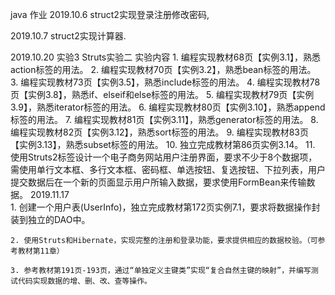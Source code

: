 java 作业
2019.10.6 struct2实现登录注册修改密码,

2019.10.7 struct2实现计算器.

2019.10.20
    实验3 Struts实验二
    实验内容
    1. 编程实现教材68页【实例3.1】，熟悉action标签的用法。
    2. 编程实现教材70页【实例3.2】，熟悉bean标签的用法。
    3. 编程实现教材73页【实例3.5】，熟悉include标签的用法。
    4. 编程实现教材78页【实例3.8】，熟悉if、elseif和else标签的用法。
    5. 编程实现教材79页【实例3.9】，熟悉iterator标签的用法。
    6. 编程实现教材80页【实例3.10】，熟悉append标签的用法。
    7. 编程实现教材81页【实例3.11】，熟悉generator标签的用法。
    8. 编程实现教材82页【实例3.12】，熟悉sort标签的用法。
    9. 编程实现教材83页【实例3.13】，熟悉subset标签的用法。
    10. 独立完成教材第86页实例3.14。
    11. 使用Struts2标签设计一个电子商务网站用户注册界面，要求不少于8个数据项，需使用单行文本框、多行文本框、密码框、单选按钮、复选按钮、下拉列表，用户提交数据后在一个新的页面显示用户所输入数据，要求使用FormBean来传输数据。
2019.11.17  
    1. 创建一个用户表(UserInfo)，独立完成教材第172页实例7.1，要求将数据操作封装到独立的DAO中。

	2. 使用Struts和Hibernate，实现完整的注册和登录功能，要求提供相应的数据校验。（可参考教材第11章）

    3. 参考教材第191页-193页，通过“单独定义主键类”实现“复合自然主键的映射”，并编写测试代码实现数据的增、删、改、查等操作。
